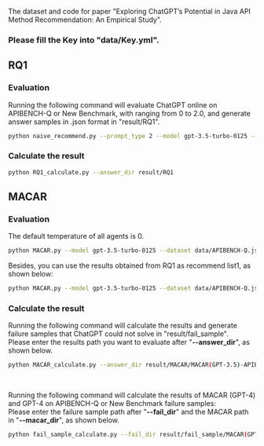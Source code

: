 The dataset and code for paper "Exploring ChatGPT’s Potential in Java API Method Recommendation: An Empirical Study".

### Please fill the Key into "data/Key.yml". 

## RQ1

### Evaluation
Running the following command will evaluate ChatGPT online on APIBENCH-Q or New Benchmark,
with ranging from 0 to 2.0, and generate answer samples in .json format in "result/RQ1".
``` bash       
python naive_recommend.py --prompt_type 2 --model gpt-3.5-turbo-0125 --dataset data/New-Benchmark.json --output_dir result/RQ1
```

### Calculate the result
``` bash
python RQ1_calculate.py --answer_dir result/RQ1
```

## MACAR
### Evaluation
The default temperature of all agents is 0.
``` bash
python MACAR.py --model gpt-3.5-turbo-0125 --dataset data/APIBENCH-Q.json --output_dir result/MACAR 
```
Besides, you can use the results obtained from RQ1 as recommend list1, as shown below:
``` bash
python MACAR.py --model gpt-3.5-turbo-0125 --dataset data/APIBENCH-Q.json --output_dir result/MACAR --agent1_answer_dir result/RQ1/P2-tem=0.0.json
``` 
### Calculate the result
Running the following command will calculate the results and generate failure samples that ChatGPT could not solve in "result/fail_sample". 
<br> Please enter the results path you want to evaluate after "**--answer_dir**", as shown below.
``` bash        
python MACAR_calculate.py --answer_dir result/MACAR/MACAR(GPT-3.5)-APIBENCH-Q.json --output_dir result/fail_sample
```

<br>

Running the following command will calculate the results of MACAR (GPT-4) and GPT-4 on APIBENCH-Q or New Benchmark failure samples:
<br> Please enter the failure sample path after "**--fail_dir**" and the MACAR path in "**--macar_dir**", as shown below.
``` bash        
python fail_sample_calculate.py --fail_dir result/fail_sample/MACAR(GPT-3.5)-APIBENCH-Q-fail_samples.json --macar_dir result/MACAR/MACAR(GPT-3.5)-APIBENCH-Q.json
```
